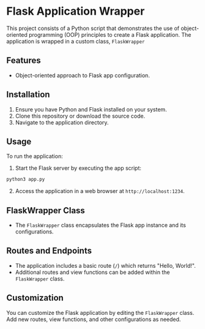 # Flask Application Wrapper

This project consists of a Python script that demonstrates the use of object-oriented programming (OOP) principles to create a Flask application. The application is wrapped in a custom class, `FlaskWrapper`

## Features

- Object-oriented approach to Flask app configuration.

## Installation

1. Ensure you have Python and Flask installed on your system.
2. Clone this repository or download the source code.
3. Navigate to the application directory.

## Usage

To run the application:

1. Start the Flask server by executing the app script:

```bash
python3 app.py
```

2. Access the application in a web browser at `http://localhost:1234`.

## FlaskWrapper Class

- The `FlaskWrapper` class encapsulates the Flask app instance and its configurations.

## Routes and Endpoints

- The application includes a basic route (`/`) which returns "Hello, World!".
- Additional routes and view functions can be added within the `FlaskWrapper` class.

## Customization

You can customize the Flask application by editing the `FlaskWrapper` class. Add new routes, view functions, and other configurations as needed.